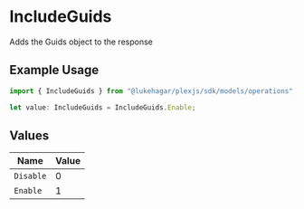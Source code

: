 # IncludeGuids

Adds the Guids object to the response


## Example Usage

```typescript
import { IncludeGuids } from "@lukehagar/plexjs/sdk/models/operations";

let value: IncludeGuids = IncludeGuids.Enable;
```

## Values

| Name      | Value     |
| --------- | --------- |
| `Disable` | 0         |
| `Enable`  | 1         |